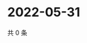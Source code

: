 # 2022-05-31

共 0 条

<!-- BEGIN WEIBO -->
<!-- 最后更新时间 Tue May 31 2022 01:22:10 GMT+0800 (China Standard Time) -->

<!-- END WEIBO -->
